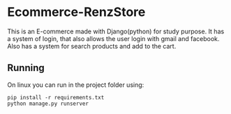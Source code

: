 # Ecommerce-RenzStore
This is an E-commerce made with Django(python) for study purpose. It has a system of login, that also allows the user login with gmail and facebook.
Also has a system for search products and add to the cart.

## Running
On linux you can run in the project folder using:
```shell
pip install -r requirements.txt
python manage.py runserver
```
 
